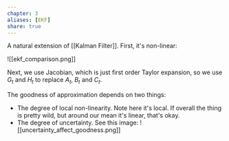 ```yaml
---
chapter: 3
aliases: [EKF]
share: true
---
```

A natural extension of [[Kalman Filter]].
First, it's non-linear:

![[ekf_comparison.png]]

Next, we use Jacobian, which is just first order Taylor expansion, so we use $G_t$ and $H_t$ to replace $A_t$, $B_t$ and $C_t$.

The goodness of approximation depends on two things:
- The degree of local non-linearity. Note here it's local. If overall the thing is pretty wild, but around our mean it's linear, that's okay.
- The degree of uncertainty. See this image:
![[uncertainty_affect_goodness.png]]